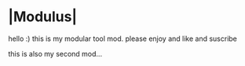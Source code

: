 # |Modulus|

hello :) this is my modular tool mod. please enjoy and like and suscribe

this is also my second mod...

